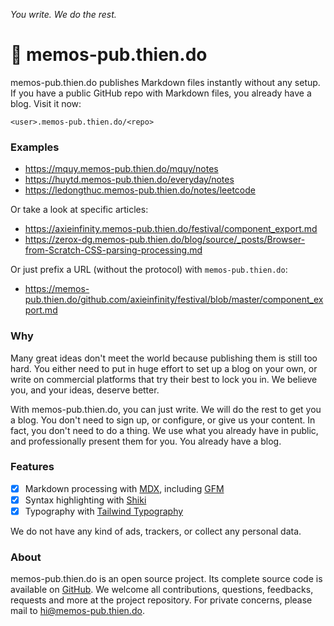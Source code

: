 _You write. We do the rest._

# 📝 memos-pub.thien.do

memos-pub.thien.do publishes Markdown files instantly without any setup. If you have a
public GitHub repo with Markdown files, you already have a blog. Visit it now:

```
<user>.memos-pub.thien.do/<repo>
```

### Examples

-   https://mquy.memos-pub.thien.do/mquy/notes
-   https://huytd.memos-pub.thien.do/everyday/notes
-   https://ledongthuc.memos-pub.thien.do/notes/leetcode

Or take a look at specific articles:

-   https://axieinfinity.memos-pub.thien.do/festival/component_export.md
-   https://zerox-dg.memos-pub.thien.do/blog/source/_posts/Browser-from-Scratch-CSS-parsing-processing.md

Or just prefix a URL (without the protocol) with `memos-pub.thien.do`:

-   https://memos-pub.thien.do/github.com/axieinfinity/festival/blob/master/component_export.md

### Why

Many great ideas don't meet the world because publishing them is still too hard.
You either need to put in huge effort to set up a blog on your own, or write on
commercial platforms that try their best to lock you in. We believe you, and
your ideas, deserve better.

With memos-pub.thien.do, you can just write. We will do the rest to get you a blog. You
don't need to sign up, or configure, or give us your content. In fact, you don't
need to do a thing. We use what you already have in public, and professionally
present them for you. You already have a blog.

### Features

-   [x] Markdown processing with [MDX][mdx], including [GFM][gfm]
-   [x] Syntax highlighting with [Shiki](https://shiki.matsu.io)
-   [x] Typography with [Tailwind Typography][ttypo]

We do not have any kind of ads, trackers, or collect any personal data.

[gfm]: https://github.github.com/gfm/
[shiki]: https://shiki.matsu.io
[mdx]: https://mdxjs.com
[ttypo]: https://tailwindcss-typography.vercel.app

### About

memos-pub.thien.do is an open source project. Its complete source code is available on
[GitHub](gh). We welcome all contributions, questions, feedbacks, requests and
more at the project repository. For private concerns, please mail to
hi@memos-pub.thien.do.

[gh]: http://github.com/thien-do/memos-pub
